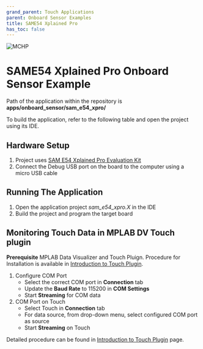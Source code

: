 ```yaml
---
grand_parent: Touch Applications
parent: Onboard Sensor Examples
title: SAME54 Xplained Pro
has_toc: false
---
```


![MCHP](https://www.microchip.com/ResourcePackages/Microchip/assets/dist/images/logo.png)

# SAME54 Xplained Pro Onboard Sensor Example

Path of the application within the repository is **apps/onboard_sensor/sam_e54_xpro/**

To build the application, refer to the following table and open the project using its IDE.

## Hardware Setup

1. Project uses [SAM E54 Xplained Pro Evaluation Kit](https://www.microchip.com/developmenttools/productdetails/atsame54-xpro)
2. Connect the Debug USB port on the board to the computer using a micro USB cable

## Running The Application

1. Open the application project _sam_e54_xpro.X_ in the IDE
2. Build the project and program the target board

## Monitoring Touch Data in MPLAB DV Touch plugin

**Prerequisite**
MPLAB Data Visualizer and Touch Pluign. Procedure for Installation is available in [Introduction to Touch Plugin](https://microchipdeveloper.com/touch:introduction-to-touch-plugin).

1. Configure COM Port
   - Select the correct COM port in **Connection** tab
   - Update the **Baud Rate** to 115200 in **COM Settings**
   - Start **Streaming** for COM data
2. COM Port on Touch
   - Select Touch in **Connection** tab
   - For data source, from drop-down menu, select configured COM port as source
   - Start **Streaming** on Touch

Detailed procedure can be found in [Introduction to Touch Plugin](https://microchipdeveloper.com/touch:introduction-to-touch-plugin) page.
